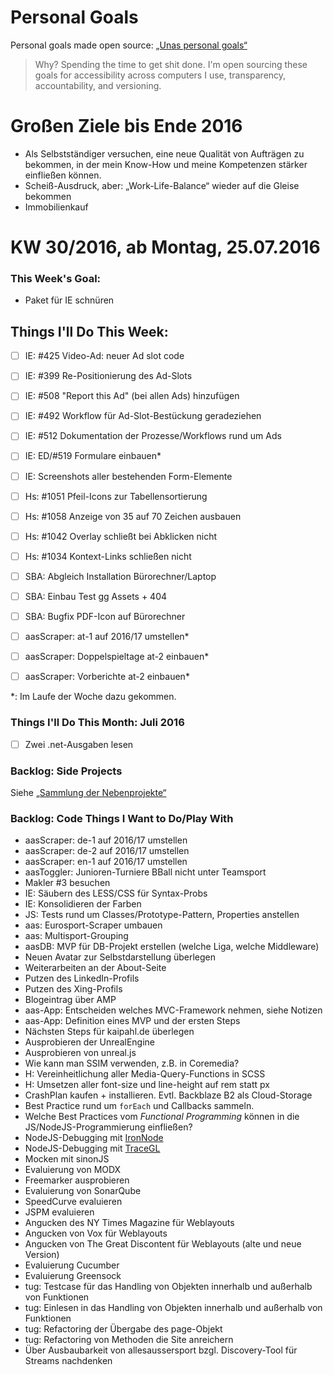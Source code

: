 Personal Goals
==============

Personal goals made open source: [„Unas personal goals“](http://una.im/personal-goals-guide/#=%81)
> Why? Spending the time to get shit done. I'm open sourcing these goals for accessibility across computers I use, transparency, accountability, and versioning.

# Großen Ziele bis Ende 2016
* Als Selbstständiger versuchen, eine neue Qualität von Aufträgen zu bekommen, in der mein Know-How und meine Kompetenzen stärker einfließen können.
* Scheiß-Ausdruck, aber: „Work-Life-Balance“ wieder auf die Gleise bekommen
* Immobilienkauf


# KW 30/2016, ab Montag, 25.07.2016


### This Week's Goal:
* Paket für IE schnüren



## Things I'll Do This Week:
- [ ] IE: #425 Video-Ad: neuer Ad slot code
- [ ] IE: #399 Re-Positionierung des Ad-Slots
- [ ] IE: #508 "Report this Ad" (bei allen Ads) hinzufügen
- [ ] IE: #492 Workflow für Ad-Slot-Bestückung geradeziehen
- [ ] IE: #512 Dokumentation der Prozesse/Workflows rund um Ads
- [ ] IE: ED/#519 Formulare einbauen*
- [ ] IE: Screenshots aller bestehenden Form-Elemente
- [ ] Hs: #1051 Pfeil-Icons zur Tabellensortierung
- [ ] Hs: #1058 Anzeige von 35 auf 70 Zeichen ausbauen
- [ ] Hs: #1042 Overlay schließt bei Abklicken nicht
- [ ] Hs: #1034 Kontext-Links schließen nicht
- [ ] SBA: Abgleich Installation Bürorechner/Laptop
- [ ] SBA: Einbau Test gg Assets + 404
- [ ] SBA: Bugfix PDF-Icon auf Bürorechner
- [ ] aasScraper: at-1 auf 2016/17 umstellen*
- [ ] aasScraper: Doppelspieltage at-2 einbauen*
- [ ] aasScraper: Vorberichte at-2 einbauen*


\*: Im Laufe der Woche dazu gekommen.

### Things I'll Do This Month: Juli 2016
- [ ] Zwei .net-Ausgaben lesen


### Backlog: Side Projects
Siehe [„Sammlung der Nebenprojekte“](~/Sites/dogfood-personal-goal/recources/pet-projects.md)


### Backlog: Code Things I Want to Do/Play With
* aasScraper: de-1 auf 2016/17 umstellen
* aasScraper: de-2 auf 2016/17 umstellen
* aasScraper: en-1 auf 2016/17 umstellen
* aasToggler: Junioren-Turniere BBall nicht unter Teamsport
* Makler #3 besuchen
* IE: Säubern des LESS/CSS für Syntax-Probs
* IE: Konsolidieren der Farben
* JS: Tests rund um Classes/Prototype-Pattern, Properties anstellen
* aas: Eurosport-Scraper umbauen
* aas: Multisport-Grouping
* aasDB: MVP für DB-Projekt erstellen (welche Liga, welche Middleware)
* Neuen Avatar zur Selbstdarstellung überlegen
* Weiterarbeiten an der About-Seite
* Putzen des LinkedIn-Profils
* Putzen des Xing-Profils
* Blogeintrag über AMP
* aas-App: Entscheiden welches MVC-Framework nehmen, siehe Notizen
* aas-App: Definition eines MVP und der ersten Steps
* Nächsten Steps für kaipahl.de überlegen
* Ausprobieren der UnrealEngine
* Ausprobieren von unreal.js
* Wie kann man SSIM verwenden, z.B. in Coremedia?
* H: Vereinheitlichung aller Media-Query-Functions in SCSS
* H: Umsetzen aller font-size und line-height auf rem statt px
* CrashPlan kaufen + installieren. Evtl. Backblaze B2 als Cloud-Storage
* Best Practice rund um `forEach` und Callbacks sammeln.
* Welche Best Practices vom _Functional Programming_ können in die JS/NodeJS-Programmierung einfließen?
* NodeJS-Debugging mit [IronNode](http://s-a.github.io/iron-node/)
* NodeJS-Debugging mit [TraceGL](https://github.com/traceglMPL/tracegl)
* Mocken mit sinonJS
* Evaluierung von MODX
* Freemarker ausprobieren
* Evaluierung von SonarQube
* SpeedCurve evaluieren
* JSPM evaluieren
* Angucken des NY Times Magazine für Weblayouts
* Angucken von Vox für Weblayouts
* Angucken von The Great Discontent für Weblayouts (alte und neue Version)
* Evaluierung Cucumber
* Evaluierung Greensock
* tug: Testcase für das Handling von Objekten innerhalb und außerhalb von Funktionen
* tug: Einlesen in das Handling von Objekten innerhalb und außerhalb von Funktionen
* tug: Refactoring der Übergabe des page-Objekt
* tug: Refactoring von Methoden die Site anreichern
* Über Ausbaubarkeit von allesaussersport bzgl. Discovery-Tool für Streams nachdenken


